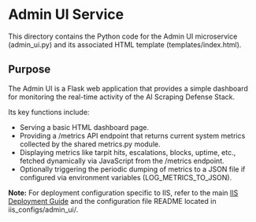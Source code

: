 # **Admin UI Service**

This directory contains the Python code for the Admin UI microservice (admin\_ui.py) and its associated HTML template (templates/index.html).

## **Purpose**

The Admin UI is a Flask web application that provides a simple dashboard for monitoring the real-time activity of the AI Scraping Defense Stack.

Its key functions include:

* Serving a basic HTML dashboard page.  
* Providing a /metrics API endpoint that returns current system metrics collected by the shared metrics.py module.  
* Displaying metrics like tarpit hits, escalations, blocks, uptime, etc., fetched dynamically via JavaScript from the /metrics endpoint.  
* Optionally triggering the periodic dumping of metrics to a JSON file if configured via environment variables (LOG\_METRICS\_TO\_JSON).

**Note:** For deployment configuration specific to IIS, refer to the main [IIS Deployment Guide](http://docs.google.com/docs/iis_deployment_guide.md) and the configuration file README located in iis\_configs/admin\_ui/.